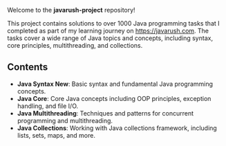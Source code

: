 Welcome to the **javarush-project** repository!

This project contains solutions to over 1000 Java programming tasks that I completed as part of my learning journey on https://javarush.com. The tasks cover a wide range of Java topics and concepts, including syntax, core principles, multithreading, and collections.

## Contents

- **Java Syntax New**: Basic syntax and fundamental Java programming concepts.
- **Java Core**: Core Java concepts including OOP principles, exception handling, and file I/O.
- **Java Multithreading**: Techniques and patterns for concurrent programming and multithreading.
- **Java Collections**: Working with Java collections framework, including lists, sets, maps, and more.
